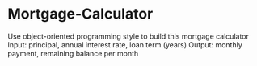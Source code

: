 # Mortgage-Calculator 
Use object-oriented programming style to build this mortgage calculator 
Input: principal, annual interest rate, loan term (years) 
Output: monthly payment, remaining balance per month 
 
